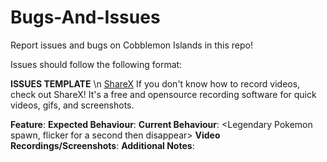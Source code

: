 # Bugs-And-Issues
Report issues and bugs on Cobblemon Islands in this repo!


Issues should follow the following format:

**ISSUES TEMPLATE**
\n
[ShareX](https://getsharex.com/)
If you don't know how to record videos, check out ShareX! It's a free and opensource recording software for quick videos, gifs, and screenshots. 

**Feature**: <Legendary Spawns>
**Expected Behaviour**: <Spawns Legendaries>
**Current Behaviour**: <Legendary Pokemon spawn, flicker for a second then disappear>
**Video Recordings/Screenshots**:
**Additional Notes**:
